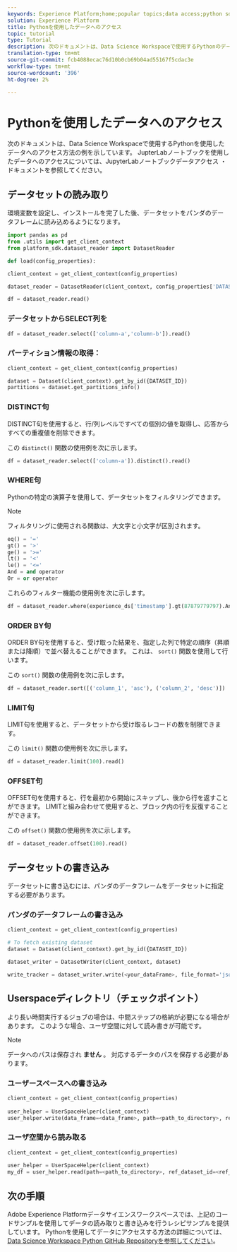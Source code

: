 ```yaml
---
keywords: Experience Platform;home;popular topics;data access;python sdk;data access api;read python;write python
solution: Experience Platform
title: Pythonを使用したデータへのアクセス
topic: tutorial
type: Tutorial
description: 次のドキュメントは、Data Science Workspaceで使用するPythonのデータにアクセスする方法の例を示しています。
translation-type: tm+mt
source-git-commit: fcb4088ecac76d10b0cb69b04ad55167f5cdac3e
workflow-type: tm+mt
source-wordcount: '396'
ht-degree: 2%

---
```



# Pythonを使用したデータへのアクセス

次のドキュメントは、Data Science Workspaceで使用するPythonを使用したデータへのアクセス方法の例を示しています。 JupterLabノートブックを使用したデータへのアクセスについては、JupyterLabノートブックデータアクセス [](../jupyterlab/access-notebook-data.md) ・ドキュメントを参照してください。

## データセットの読み取り

環境変数を設定し、インストールを完了した後、データセットをパンダのデータフレームに読み込めるようになります。

```python
import pandas as pd
from .utils import get_client_context
from platform_sdk.dataset_reader import DatasetReader

def load(config_properties):

client_context = get_client_context(config_properties)

dataset_reader = DatasetReader(client_context, config_properties['DATASET_ID'])

df = dataset_reader.read()
```

### データセットからSELECT列を

```python
df = dataset_reader.select(['column-a','column-b']).read()
```

### パーティション情報の取得：

```python
client_context = get_client_context(config_properties)

dataset = Dataset(client_context).get_by_id({DATASET_ID})
partitions = dataset.get_partitions_info()
```

### DISTINCT句

DISTINCT句を使用すると、行/列レベルですべての個別の値を取得し、応答からすべての重複値を削除できます。

この `distinct()` 関数の使用例を次に示します。

```python
df = dataset_reader.select(['column-a']).distinct().read()
```

### WHERE句

Pythonの特定の演算子を使用して、データセットをフィルタリングできます。

>[!NOTE]
>
>フィルタリングに使用される関数は、大文字と小文字が区別されます。

```python
eq() = '='
gt() = '>'
ge() = '>='
lt() = '<'
le() = '<='
And = and operator
Or = or operator
```

これらのフィルター機能の使用例を次に示します。

```python
df = dataset_reader.where(experience_ds['timestamp'].gt(87879779797).And(experience_ds['timestamp'].lt(87879779797)).Or(experience_ds['a'].eq(123)))
```

### ORDER BY句

ORDER BY句を使用すると、受け取った結果を、指定した列で特定の順序（昇順または降順）で並べ替えることができます。 これは、 `sort()` 関数を使用して行います。

この `sort()` 関数の使用例を次に示します。

```python
df = dataset_reader.sort([('column_1', 'asc'), ('column_2', 'desc')])
```

### LIMIT句

LIMIT句を使用すると、データセットから受け取るレコードの数を制限できます。

この `limit()` 関数の使用例を次に示します。

```python
df = dataset_reader.limit(100).read()
```

### OFFSET句

OFFSET句を使用すると、行を最初から開始にスキップし、後から行を返すことができます。 LIMITと組み合わせて使用すると、ブロック内の行を反復することができます。

この `offset()` 関数の使用例を次に示します。

```python
df = dataset_reader.offset(100).read()
```

## データセットの書き込み

データセットに書き込むには、パンダのデータフレームをデータセットに指定する必要があります。

### パンダのデータフレームの書き込み

```python
client_context = get_client_context(config_properties)

# To fetch existing dataset
dataset = Dataset(client_context).get_by_id({DATASET_ID})

dataset_writer = DatasetWriter(client_context, dataset)

write_tracker = dataset_writer.write(<your_dataFrame>, file_format='json')
```

## Userspaceディレクトリ（チェックポイント）

より長い時間実行するジョブの場合は、中間ステップの格納が必要になる場合があります。 このような場合、ユーザ空間に対して読み書きが可能です。

>[!NOTE]
>
>データへのパスは保存され **ません** 。 対応するデータのパスを保存する必要があります。

### ユーザースペースへの書き込み

```python
client_context = get_client_context(config_properties)
                               
user_helper = UserSpaceHelper(client_context)
user_helper.write(data_frame=<data_frame>, path=<path_to_directory>, ref_dataset_id=<ref_dataset_id>)
```

### ユーザ空間から読み取る

```python
client_context = get_client_context(config_properties)
                               
user_helper = UserSpaceHelper(client_context)
my_df = user_helper.read(path=<path_to_directory>, ref_dataset_id=<ref_dataset_id>)
```

## 次の手順

Adobe Experience Platformデータサイエンスワークスペースでは、上記のコードサンプルを使用してデータの読み取りと書き込みを行うレシピサンプルを提供しています。 Pythonを使用してデータにアクセスする方法の詳細については、 [Data Science Workspace Python GitHub Repositoryを参照してください](https://github.com/adobe/experience-platform-dsw-reference/tree/master/recipes/python/retail)。